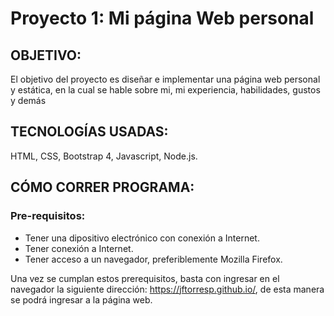 # Proyecto 1: Mi página Web personal
## OBJETIVO: <br>
El objetivo del proyecto es diseñar e implementar una página web personal y estática, en la cual se hable sobre mi, mi experiencia, habilidades, gustos y demás <br>
## TECNOLOGÍAS USADAS: <br>
HTML, CSS, Bootstrap 4, Javascript, Node.js.
## CÓMO CORRER PROGRAMA:

### Pre-requisitos: 
  * Tener una dipositivo electrónico con conexión a Internet.
  * Tener conexión a Internet.
  * Tener acceso a un navegador, preferiblemente Mozilla Firefox.
  
 Una vez se cumplan estos prerequisitos, basta con ingresar en el navegador la siguiente dirección:      https://jftorresp.github.io/, de esta manera se podrá ingresar a la página web.
